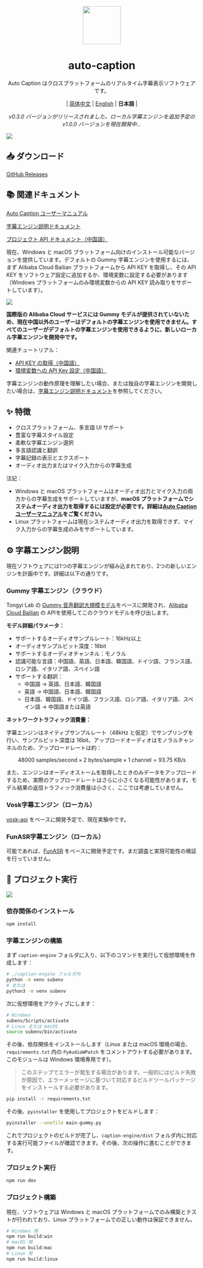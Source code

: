 <div align="center" >
    <img src="./build/icon.png" width="100px" height="100px"/>
    <h1 align="center">auto-caption</h1>
    <p>Auto Caption はクロスプラットフォームのリアルタイム字幕表示ソフトウェアです。</p>
    <p>
        | <a href="./README.md">简体中文</a>
        | <a href="./README_en.md">English</a>
        | <b>日本語</b> |
    </p>
    <p><i>v0.3.0 バージョンがリリースされました。ローカル字幕エンジンを追加予定の v1.0.0 バージョンを現在開発中...</i></p>
</div>

![](./assets/media/main_ja.png)

## 📥 ダウンロード

[GitHub Releases](https://github.com/HiMeditator/auto-caption/releases)

## 📚 関連ドキュメント

[Auto Caption ユーザーマニュアル](./docs/user-manual/ja.md)

[字幕エンジン説明ドキュメント](./docs/engine-manual/ja.md)

[プロジェクト API ドキュメント（中国語）](./docs/api-docs/electron-ipc.md)

現在、Windows と macOS プラットフォーム向けのインストール可能なバージョンを提供しています。デフォルトの Gummy 字幕エンジンを使用するには、まず Alibaba Cloud Bailian プラットフォームから API KEY を取得し、その API KEY をソフトウェア設定に追加するか、環境変数に設定する必要があります（Windows プラットフォームのみ環境変数からの API KEY 読み取りをサポートしています）。

![](./assets/media/api_ja.png)

**国際版の Alibaba Cloud サービスには Gummy モデルが提供されていないため、現在中国以外のユーザーはデフォルトの字幕エンジンを使用できません。すべてのユーザーがデフォルトの字幕エンジンを使用できるように、新しいローカル字幕エンジンを開発中です。**

関連チュートリアル：

- [API KEY の取得（中国語）](https://help.aliyun.com/zh/model-studio/get-api-key)
- [環境変数への API Key 設定（中国語）](https://help.aliyun.com/zh/model-studio/configure-api-key-through-environment-variables)

字幕エンジンの動作原理を理解したい場合、または独自の字幕エンジンを開発したい場合は、[字幕エンジン説明ドキュメント](./docs/engine-manual/ja.md)を参照してください。

## ✨ 特徴

- クロスプラットフォーム、多言語 UI サポート
- 豊富な字幕スタイル設定
- 柔軟な字幕エンジン選択
- 多言語認識と翻訳
- 字幕記録の表示とエクスポート
- オーディオ出力またはマイク入力からの字幕生成

注記：
- Windows と macOS プラットフォームはオーディオ出力とマイク入力の両方からの字幕生成をサポートしていますが、**macOS プラットフォームでシステムオーディオ出力を取得するには設定が必要です。詳細は[Auto Caption ユーザーマニュアル](./docs/user-manual/ja.md)をご覧ください。**
- Linux プラットフォームは現在システムオーディオ出力を取得できず、マイク入力からの字幕生成のみをサポートしています。

## ⚙️ 字幕エンジン説明

現在ソフトウェアには1つの字幕エンジンが組み込まれており、2つの新しいエンジンを計画中です。詳細は以下の通りです。

### Gummy 字幕エンジン（クラウド）

Tongyi Lab の [Gummy 音声翻訳大規模モデル](https://help.aliyun.com/zh/model-studio/gummy-speech-recognition-translation/)をベースに開発され、[Alibaba Cloud Bailian](https://bailian.console.aliyun.com) の APIを使用してこのクラウドモデルを呼び出します。

**モデル詳細パラメータ：**

- サポートするオーディオサンプルレート：16kHz以上
- オーディオサンプルビット深度：16bit
- サポートするオーディオチャンネル：モノラル
- 認識可能な言語：中国語、英語、日本語、韓国語、ドイツ語、フランス語、ロシア語、イタリア語、スペイン語
- サポートする翻訳：
  - 中国語 → 英語、日本語、韓国語
  - 英語 → 中国語、日本語、韓国語
  - 日本語、韓国語、ドイツ語、フランス語、ロシア語、イタリア語、スペイン語 → 中国語または英語

**ネットワークトラフィック消費量：**

字幕エンジンはネイティブサンプルレート（48kHz と仮定）でサンプリングを行い、サンプルビット深度は 16bit、アップロードオーディオはモノラルチャンネルのため、アップロードレートは約：

$$
48000\ \text{samples/second} \times 2\ \text{bytes/sample} \times 1\ \text{channel}  = 93.75\ \text{KB/s}
$$

また、エンジンはオーディオストームを取得したときのみデータをアップロードするため、実際のアップロードレートはさらに小さくなる可能性があります。モデル結果の返信トラフィック消費量は小さく、ここでは考慮していません。

### Vosk字幕エンジン（ローカル）

[vosk-api](https://github.com/alphacep/vosk-api) をベースに開発予定で、現在実験中です。

### FunASR字幕エンジン（ローカル）

可能であれば、[FunASR](https://github.com/modelscope/FunASR) をベースに開発予定です。まだ調査と実現可能性の検証を行っていません。

## 🚀 プロジェクト実行

![](./assets/media/structure_ja.png)

### 依存関係のインストール

```bash
npm install
```

### 字幕エンジンの構築

まず `caption-engine` フォルダに入り、以下のコマンドを実行して仮想環境を作成します：

```bash
# ./caption-engine フォルダ内
python -m venv subenv
# または
python3 -m venv subenv
```

次に仮想環境をアクティブにします：

```bash
# Windows
subenv/Scripts/activate
# Linux または macOS
source subenv/bin/activate
```

その後、依存関係をインストールします（Linux または macOS 環境の場合、`requirements.txt` 内の `PyAudioWPatch` をコメントアウトする必要があります。このモジュールは Windows 環境専用です）。

> このステップでエラーが発生する場合があります。一般的にはビルド失敗が原因で、エラーメッセージに基づいて対応するビルドツールパッケージをインストールする必要があります。

```bash
pip install -r requirements.txt
```

その後、`pyinstaller` を使用してプロジェクトをビルドします：

```bash
pyinstaller --onefile main-gummy.py
```

これでプロジェクトのビルドが完了し、`caption-engine/dist` フォルダ内に対応する実行可能ファイルが確認できます。その後、次の操作に進むことができます。

### プロジェクト実行

```bash
npm run dev
```

### プロジェクト構築

現在、ソフトウェアは Windows と macOS プラットフォームでのみ構築とテストが行われており、Linux プラットフォームでの正しい動作は保証できません。

```bash
# Windows 用
npm run build:win
# macOS 用
npm run build:mac
# Linux 用
npm run build:linux
```
